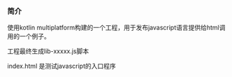 ### 简介
使用kotlin multiplatform构建的一个工程，用于发布javascript语言提供给html调用的一个例子。

工程最终生成lib-xxxxx.js脚本

index.html 是测试javascript的入口程序